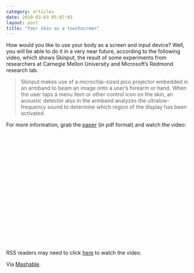 ```yaml
---
category: articles
date: 2010-03-03 05:07:03
layout: post
title: "Your skin as a touchscreen"
---
```


<p>How would you like to use your body as a screen and input device? Well, you will be able to do it in a very near future, according to the following video, which shows Skinput, the result of some experiments from researchers at Carnegie Mellon University and Microsoft’s Redmond research lab.</p><blockquote><p>Skinput makes use of a microchip-sized pico projector embedded in an armband to beam an image onto a user’s forearm or hand. When the user taps a menu item or other control icon on the skin, an acoustic detector also in the armband analyzes the ultralow-frequency sound to determine which region of the display has been activated.</p></blockquote><p>For more information, grab the <a href="http://research.microsoft.com/en-us/um/redmond/groups/cue/publications/HarrisonSkinputCHI2010.pdf">paper</a> (in pdf format) and watch the video:</p><iframe title="Your skin as a touchscreen" width="480" height="300" data-src="//www.youtube.com/embed/g3XPUdW9Ryg" frameborder="0" allowfullscreen></iframe><p>RSS readers may need to click <a href="//joaobordalo.com/articles/2010/03/03/your-skin-as-a-touchscreen">here</a> to watch the video.</p><p>Via <a href="http://mashable.com/2010/03/03/skinput-turns-your-body-into-a-touchscreen-video">Mashable</a>.
